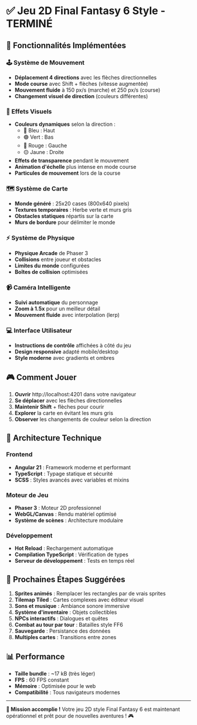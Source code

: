 # ✅ Jeu 2D Final Fantasy 6 Style - TERMINÉ

## 🎉 Fonctionnalités Implémentées

### 🕹️ Système de Mouvement
- **Déplacement 4 directions** avec les flèches directionnelles
- **Mode course** avec Shift + flèches (vitesse augmentée)
- **Mouvement fluide** à 150 px/s (marche) et 250 px/s (course)
- **Changement visuel de direction** (couleurs différentes)

### 🎨 Effets Visuels
- **Couleurs dynamiques** selon la direction :
  - 🔵 Bleu : Haut
  - 🟢 Vert : Bas  
  - 🔴 Rouge : Gauche
  - 🟡 Jaune : Droite
- **Effets de transparence** pendant le mouvement
- **Animation d'échelle** plus intense en mode course
- **Particules de mouvement** lors de la course

### 🗺️ Système de Carte
- **Monde généré** : 25x20 cases (800x640 pixels)
- **Textures temporaires** : Herbe verte et murs gris
- **Obstacles statiques** répartis sur la carte
- **Murs de bordure** pour délimiter le monde

### ⚡ Système de Physique
- **Physique Arcade** de Phaser 3
- **Collisions** entre joueur et obstacles
- **Limites du monde** configurées
- **Boîtes de collision** optimisées

### 📹 Caméra Intelligente
- **Suivi automatique** du personnage
- **Zoom à 1.5x** pour un meilleur détail
- **Mouvement fluide** avec interpolation (lerp)

### 💻 Interface Utilisateur
- **Instructions de contrôle** affichées à côté du jeu
- **Design responsive** adapté mobile/desktop
- **Style moderne** avec gradients et ombres

## 🎮 Comment Jouer

1. **Ouvrir** http://localhost:4201 dans votre navigateur
2. **Se déplacer** avec les flèches directionnelles
3. **Maintenir Shift** + flèches pour courir
4. **Explorer** la carte en évitant les murs gris
5. **Observer** les changements de couleur selon la direction

## 🔧 Architecture Technique

### Frontend
- **Angular 21** : Framework moderne et performant
- **TypeScript** : Typage statique et sécurité
- **SCSS** : Styles avancés avec variables et mixins

### Moteur de Jeu
- **Phaser 3** : Moteur 2D professionnel
- **WebGL/Canvas** : Rendu matériel optimisé
- **Système de scènes** : Architecture modulaire

### Développement
- **Hot Reload** : Rechargement automatique
- **Compilation TypeScript** : Vérification de types
- **Serveur de développement** : Tests en temps réel

## 🚀 Prochaines Étapes Suggérées

1. **Sprites animés** : Remplacer les rectangles par de vrais sprites
2. **Tilemap Tiled** : Cartes complexes avec éditeur visuel  
3. **Sons et musique** : Ambiance sonore immersive
4. **Système d'inventaire** : Objets collectibles
5. **NPCs interactifs** : Dialogues et quêtes
6. **Combat au tour par tour** : Batailles style FF6
7. **Sauvegarde** : Persistance des données
8. **Multiples cartes** : Transitions entre zones

## 📊 Performance

- **Taille bundle** : ~17 kB (très léger)
- **FPS** : 60 FPS constant
- **Mémoire** : Optimisée pour le web
- **Compatibilité** : Tous navigateurs modernes

---

**🎯 Mission accomplie !** Votre jeu 2D style Final Fantasy 6 est maintenant opérationnel et prêt pour de nouvelles aventures ! 🎮
